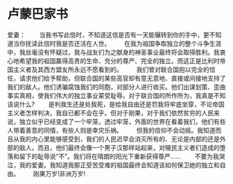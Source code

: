# 卢蒙巴家书
爱妻： 
　　当我书写此信时，不知道这信是否有一天能辗转到你的手中，更不知道当你抚读此信时我是否还活在人世。 
　　在我为祖国争取独立的整个斗争生涯中，我丝毫没有怀疑过，我与战友们为之献身的神圣事业最终将会取得胜利。我衷心地希望我的祖国赢得高贵的生命、充分的尊严、完全的独立。而这正是比利时帝国主义者及其西方盟友所永远不愿看到的。 
　　我们曾对联合国抱以完全的信任，请求他们给予帮助，但联合国的某些高官却有意无意地、直接或间接地支持了我们的敌人。他们诱骗腐蚀我们的同胞，对部分人进行收买。他们出谋划策、歪曲事实真相，使我们伟大的独立事业蒙受耻辱。对于联合国的所作所为，我真是不知该说什么? 
　　是判我生还是处我死，是给我自由还是罚我将牢底坐穿，不论帝国主义者怎样判决，我自已都不会在乎。但对于刚果，对于我们依然贫穷的人民来说，独立似乎已经变成了一个牢笼，透过牢笼，外面的世界在看着我们，他们有些人带着善意的同情，有些人则是幸灾乐祸。 
　　但我的信仰不会动摇。我知道而且从我的内心里能够感受到，我们的人民迟早会消灭所有的、无论是内部的还是外部的敌人，而且，他们最终会像一个男子汉那样站起来，对殖民主义者们造成的堕落和留下的耻辱说“不”。我们将在晴朗的阳光下重新获得尊严…… 
　　不要为我哭泣，我的爱妻。我知道我那正受苦受难的祖国最终会知道该如何保卫她的独立和自由。 
　　刚果万岁!非洲万岁!
 